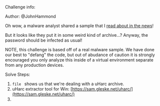 Challenge info:

Author: @JohnHammond

Oh wow, a malware analyst shared a sample that I [read about in the news](https://www.huntress.com/blog/critical-vulnerabilities-ws_ftp-exploitation)!

But it looks like they put it in some weird kind of archive...? Anyway, the password should be infected as usual!

NOTE, this challenge is based off of a real malware sample. We have done our best to "defang" the code, 
but out of abudance of caution it is strongly encouraged you only analyze this inside of a virtual environment 
separate from any production devices. 


Solve Steps:

1. `file ` shows us that we're dealing with a uHarc archive.
2. uHarc extractor tool for Win: [https://sam.gleske.net/uharc/](https://sam.gleske.net/uharc/)
3. 
